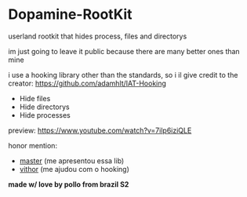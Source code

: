 # Dopamine-RootKit
userland rootkit that hides process, files and directorys

im just going to leave it public because there are many better ones than mine

i use a hooking library other than the standards, so i il give credit to the creator: https://github.com/adamhlt/IAT-Hooking

* Hide files
* Hide directorys
* Hide processes

preview: https://www.youtube.com/watch?v=7ilp6iziQLE

honor mention: 
* [master](https://github.com/kasp4rov) (me apresentou essa lib)
* [vithor](https://github.com/Vith0r) (me ajudou com o hooking)

**made w/ love by pollo from brazil S2**
